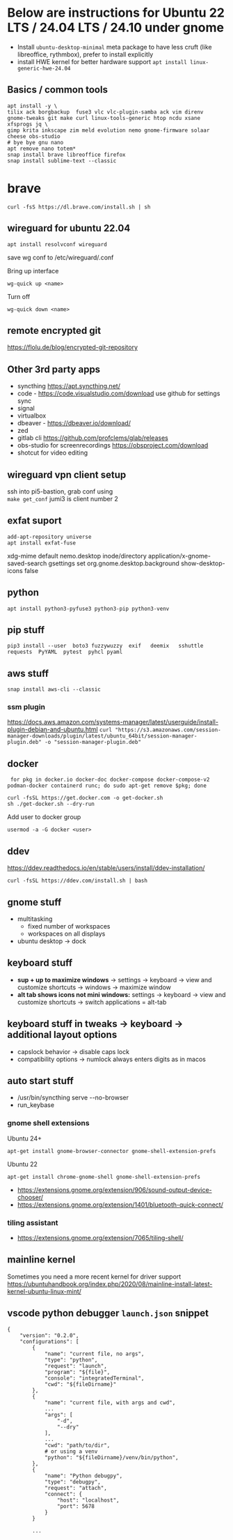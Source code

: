 # Below are instructions for Ubuntu 22 LTS / 24.04 LTS / 24.10 under gnome

- Install `ubuntu-desktop-minimal` meta package to have less cruft (like libreoffice, rythmbox), prefer to install explicitly
- install HWE kernel for better hardware support `apt install linux-generic-hwe-24.04`

## Basics / common tools

```
apt install -y \
tilix ack borgbackup  fuse3 vlc vlc-plugin-samba ack vim direnv  gnome-tweaks git make curl linux-tools-generic htop ncdu xsane xfsprogs jq \
gimp krita inkscape zim meld evolution nemo gnome-firmware solaar cheese obs-studio
# bye bye gnu nano
apt remove nano totem*
snap install brave libreoffice firefox
snap install sublime-text --classic
```

# brave

`curl -fsS https://dl.brave.com/install.sh | sh`

## wireguard for ubuntu 22.04

`apt install resolvconf wireguard`

save wg conf to /etc/wireguard/<name>.conf

Bring up interface

`wg-quick up <name>`

Turn off

`wg-quick down <name>`



## remote encrypted git 

https://flolu.de/blog/encrypted-git-repository


## Other 3rd party apps
- syncthing https://apt.syncthing.net/
- code - https://code.visualstudio.com/download use github for settings sync
- signal
- virtualbox
- dbeaver - https://dbeaver.io/download/
- zed 
- gitlab cli https://github.com/profclems/glab/releases
- obs-studio for screenrecordings https://obsproject.com/download
- shotcut for video editing


## wireguard vpn client setup
ssh into pi5-bastion, grab conf using \
`make get_conf` jumi3 is client number 2

## exfat suport
```
add-apt-repository universe
apt install exfat-fuse
```

xdg-mime default nemo.desktop inode/directory application/x-gnome-saved-search
gsettings set org.gnome.desktop.background show-desktop-icons false

## python

`apt install python3-pyfuse3 python3-pip python3-venv`

## pip stuff
`pip3 install --user  boto3 fuzzywuzzy  exif   deemix   sshuttle  requests  PyYAML  pytest  pyhcl pyaml`

## aws stuff

`snap install aws-cli --classic`

### ssm plugin

https://docs.aws.amazon.com/systems-manager/latest/userguide/install-plugin-debian-and-ubuntu.html
`curl "https://s3.amazonaws.com/session-manager-downloads/plugin/latest/ubuntu_64bit/session-manager-plugin.deb" -o "session-manager-plugin.deb"`

## docker

```
 for pkg in docker.io docker-doc docker-compose docker-compose-v2 podman-docker containerd runc; do sudo apt-get remove $pkg; done
```

```
curl -fsSL https://get.docker.com -o get-docker.sh
sh ./get-docker.sh --dry-run
```

Add user to docker group

`usermod -a -G docker <user>`

## ddev

https://ddev.readthedocs.io/en/stable/users/install/ddev-installation/

`curl -fsSL https://ddev.com/install.sh | bash`

## gnome stuff
- multitasking
  - fixed number of workspaces
  - workspaces on all displays
- ubuntu desktop -> dock

## keyboard stuff
- **sup + up to maximize windows** -> settings -> keyboard -> view and customize shortcuts -> windows -> maximize window
- **alt tab shows icons not mini windows:** settings -> keyboard -> view and customize shortcuts -> switch applications = alt-tab

## keyboard stuff in tweaks -> keyboard -> additional layout options
- capslock behavior ->  disable caps lock
- compatibility options -> numlock always enters digits as in macos

## auto start stuff
- /usr/bin/syncthing serve --no-browser
- run_keybase

### gnome shell extensions

Ubuntu 24+

`apt-get install gnome-browser-connector gnome-shell-extension-prefs`

Ubuntu 22

`apt-get install chrome-gnome-shell gnome-shell-extension-prefs`

- https://extensions.gnome.org/extension/906/sound-output-device-chooser/
- https://extensions.gnome.org/extension/1401/bluetooth-quick-connect/

### tiling assistant

- https://extensions.gnome.org/extension/7065/tiling-shell/

## mainline kernel

Sometimes you need a more recent kernel for driver support
https://ubuntuhandbook.org/index.php/2020/08/mainline-install-latest-kernel-ubuntu-linux-mint/


## vscode python debugger `launch.json` snippet

```
{
    "version": "0.2.0",
    "configurations": [
        {
            "name": "current file, no args",
            "type": "python",
            "request": "launch",
            "program": "${file}",
            "console": "integratedTerminal",
            "cwd": "${fileDirname}"
        },
        {
            "name": "current file, with args and cwd",
            ...
            "args": [
                "-d",
                "--dry"
            ],
            ...
            "cwd": "path/to/dir",
            # or using a venv
            "python": "${fileDirname}/venv/bin/python",
        },
        {
            "name": "Python debugpy",
            "type": "debugpy",
            "request": "attach",
            "connect": {
                "host": "localhost",
                "port": 5678
            }
        }

        ...
```
